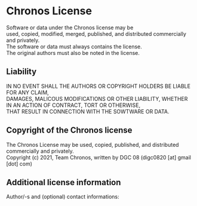 # Chronos License
Software or data under the Chronos license may be  
used, copied, modified, merged, published, and distributed commercially and privately.  
The software or data must always contains the license.  
The original authors must also be noted in the license.  

## Liability
IN NO EVENT SHALL THE AUTHORS OR COPYRIGHT HOLDERS BE LIABLE FOR ANY CLAIM,  
DAMAGES, MALICOUS MODIFICATIONS OR OTHER LIABILITY, WHETHER IN AN ACTION OF CONTRACT, TORT OR OTHERWISE,  
THAT RESULT IN CONNECTION WITH THE SOWTWARE OR DATA.  

## Copyright of the Chronos license
The Chronos License may be used, copied, published, and   distributed commercially and privately.  
Copyright (c) 2021, Team Chronos, written by DGC 08 (digc0820 [at] gmail [dot] com) 
## Additional license information
Author/-s and (optional) contact informations:  
